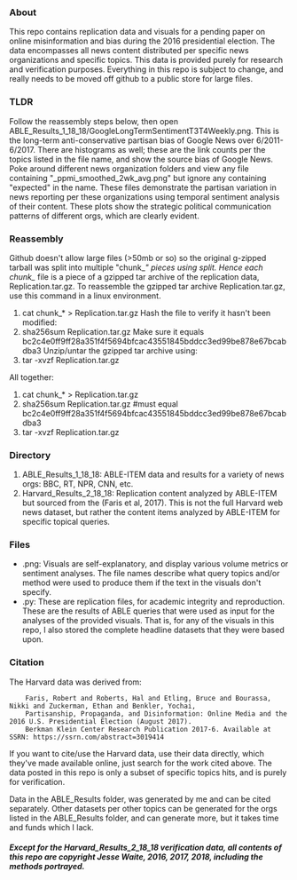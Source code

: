 ### About
This repo contains replication data and visuals for a pending paper on online misinformation and bias during the 2016 presidential election. The data encompasses all news content distributed per specific news organizations and specific topics. This data is provided purely for research and verification purposes. Everything in this repo is subject to change, and really needs to be moved off github to a public store for large files.

### TLDR
Follow the reassembly steps below, then open ABLE_Results_1_18_18/GoogleLongTermSentimentT3T4Weekly.png. This is the long-term anti-conservative partisan bias of Google News over 6/2011-6/2017. There are histograms as well; these are the link counts per the topics listed in the file name, and show the source bias of Google News.
Poke around different news organization folders and view any file containing "_ppmi_smoothed_2wk_avg.png" but ignore any containing "expected" in the name. These files demonstrate the partisan variation in news reporting per these organizations using temporal sentiment analysis of their content. These plots show the strategic political communication patterns of different orgs, which are clearly evident.

### Reassembly
Github doesn't allow large files (>50mb or so) so the original g-zipped tarball was split into multiple "chunk_*" pieces using split. Hence each chunk_* file is a piece of a gzipped tar archive of the replication data, Replication.tar.gz.
To reassemble the gzipped tar archive Replication.tar.gz, use this command in a linux environment.
1. cat chunk_* > Replication.tar.gz
Hash the file to verify it hasn't been modified:
2. sha256sum Replication.tar.gz
Make sure it equals bc2c4e0ff9ff28a351f4f5694bfcac43551845bddcc3ed99be878e67bcabdba3
Unzip/untar the gzipped tar archive using:
3. tar -xvzf Replication.tar.gz

All together:
1. cat chunk_* > Replication.tar.gz
2. sha256sum Replication.tar.gz  #must equal bc2c4e0ff9ff28a351f4f5694bfcac43551845bddcc3ed99be878e67bcabdba3
3. tar -xvzf Replication.tar.gz

### Directory
1. ABLE_Results_1_18_18: ABLE-ITEM data and results for a variety of news orgs: BBC, RT, NPR, CNN, etc.
2. Harvard_Results_2_18_18: Replication content analyzed by ABLE-ITEM but sourced from the (Faris et al, 2017). This is not the full Harvard web news dataset, but rather the content items analyzed by ABLE-ITEM for specific topical queries.

### Files
* .png: Visuals are self-explanatory, and display various volume metrics or sentiment analyses. The file names describe what query topics and/or method were used to produce them if the text in the visuals don't specify.
* .py: These are replication files, for academic integrity and reproduction. These are the results of ABLE queries that were used as input for the analyses of the provided visuals. That is, for any of the visuals in this repo, I also stored the complete headline datasets that they were based upon.

### Citation
The Harvard data was derived from:
	
		Faris, Robert and Roberts, Hal and Etling, Bruce and Bourassa, Nikki and Zuckerman, Ethan and Benkler, Yochai, 
		Partisanship, Propaganda, and Disinformation: Online Media and the 2016 U.S. Presidential Election (August 2017).
		Berkman Klein Center Research Publication 2017-6. Available at SSRN: https://ssrn.com/abstract=3019414 

If you want to cite/use the Harvard data, use their data directly, which they've made available online, just search for the work cited above. The data posted in this repo is only a subset of specific topics hits, and is purely for verification.

Data in the ABLE_Results folder, was generated by me and can be cited separately. Other datasets per other topics can be generated for the orgs listed in the ABLE_Results folder, and can generate more, but it takes time and funds which I lack.

##### Except for the Harvard_Results_2_18_18 verification data, all contents of this repo are copyright Jesse Waite, 2016, 2017, 2018, including the methods portrayed.
